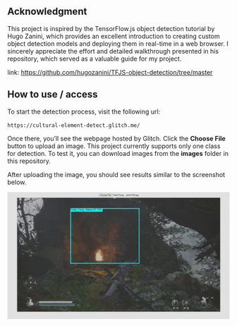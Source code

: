 ## Acknowledgment

This project is inspired by the TensorFlow.js object detection tutorial by Hugo Zanini, which provides an excellent introduction to creating custom object detection models and deploying them in real-time in a web browser. I sincerely appreciate the effort and detailed walkthrough presented in his repository, which served as a valuable guide for my project.

link: https://github.com/hugozanini/TFJS-object-detection/tree/master


## How to use / access

To start the detection process, visit the following url:
```
https://cultural-element-detect.glitch.me/
```


Once there, you’ll see the webpage hosted by Glitch. Click the **Choose File** button to upload an image.
This project currently supports only one class for detection. To test it, you can download images from the **images** folder in this repository.

After uploading the image, you should see results similar to the screenshot below.


![screenshot for the sample result](./git_media/screenshot.png)